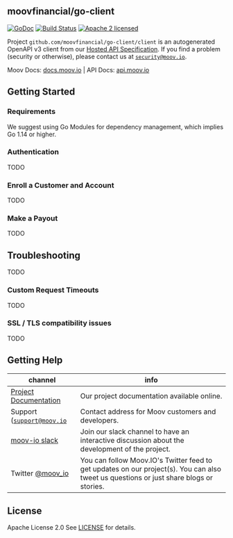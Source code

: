 ## moovfinancial/go-client

[![GoDoc](https://godoc.org/github.com/moovfinancial/go-client/client?status.svg)](https://godoc.org/github.com/moovfinancial/go-client/client)
[![Build Status](https://travis-ci.com/moovfinancial/go-client.svg?branch=master)](https://travis-ci.com/moovfinancial/go-client)
[![Apache 2 licensed](https://img.shields.io/badge/license-Apache2-blue.svg)](https://raw.githubusercontent.com/moovfinancial/go-client/master/LICENSE)

Project `github.com/moovfinancial/go-client/client` is an autogenerated OpenAPI v3 client from our [Hosted API Specification](https://api.moov.io). If you find a problem (security or otherwise), please contact us at [`security@moov.io`](mailto:security@moov.io).

Moov Docs: [docs.moov.io](https://docs.moov.io/) | API Docs: [api.moov.io](https://api.moov.io/v1/)

## Getting Started

### Requirements

We suggest using Go Modules for dependency management, which implies Go 1.14 or higher.

### Authentication

TODO

### Enroll a Customer and Account

TODO

### Make a Payout

TODO

## Troubleshooting

TODO

### Custom Request Timeouts

TODO

### SSL / TLS compatibility issues

TODO

## Getting Help

 channel | info
 ------- | -------
[Project Documentation](https://docs.moov.io/) | Our project documentation available online.
Support ([`support@moov.io`](mailto:support@moov.io) | Contact address for Moov customers and developers.
[moov-io slack](https://slack.moov.io/) | Join our slack channel to have an interactive discussion about the development of the project.
Twitter [@moov_io](https://twitter.com/moov_io)	| You can follow Moov.IO's Twitter feed to get updates on our project(s). You can also tweet us questions or just share blogs or stories.

## License

Apache License 2.0 See [LICENSE](LICENSE) for details.
